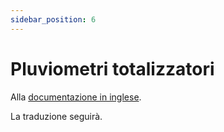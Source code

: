 ```yaml
---
sidebar_position: 6
---
```


# Pluviometri totalizzatori

Alla [documentazione in inglese](https://opendatadocs.meteoswiss.ch/a-data-groundbased/a6-totaliser-precipitation-stations).

La traduzione seguirà.
